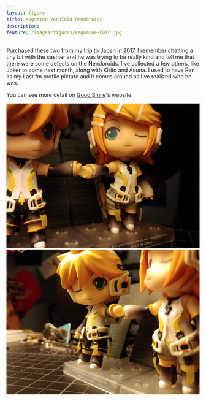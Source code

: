 ```yaml
---
layout: figure
title: Kagamine Vocaloid Nendoroids
description: 
feature: /images/figures/kagamine-both.jpg
---
```


Purchased these two from my trip to Japan in 2017. I remember chatting a tiny bit with the cashier and he was trying to be really kind and tell me that there were some defects on the Nendoroids. I've collected a few others, like Joker to come next month, along with Kirito and Asuna. I used to have Ren as my Last.fm profile picture and it comes around as I've realized who he was.

You can see more detail on [Good Smile](https://www.goodsmile.info/en/product/3810/Nendoroid+Kagamine+Len+Append.html)'s website.

<img src="/images/figures/kagamine-len.jpg" alt="kagamine len" class="image-center"/>

<img src="/images/figures/kagamine-rin.jpg" alt="kagamine rin" class="image-center"/>